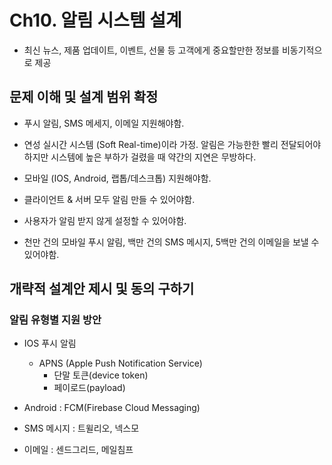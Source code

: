 # Ch10. 알림 시스템 설계

- 최신 뉴스, 제품 업데이트, 이벤트, 선물 등 고객에게 중요할만한 정보를 비동기적으로 제공

## 문제 이해 및 설계 범위 확정

- 푸시 알림, SMS 메세지, 이메일 지원해야함.

- 연성 실시간 시스템 (Soft Real-time)이라 가정. 알림은 가능한한 빨리 전달되어야 하지만 시스템에 높은 부하가 걸렸을 때 약간의 지연은 무방하다.

- 모바일 (IOS, Android, 랩톱/데스크톱) 지원해야함.

- 클라이언트 & 서버 모두 알림 만들 수 있어야함.

- 사용자가 알림 받지 않게 설정할 수 있어야함.

- 천만 건의 모바일 푸시 알림, 백만 건의 SMS 메시지, 5백만 건의 이메일을 보낼 수 있어야함.

## 개략적 설계안 제시 및 동의 구하기

### 알림 유형별 지원 방안

- IOS 푸시 알림

  - APNS (Apple Push Notification Service)
    - 단말 토큰(device token)
    - 페이로드(payload)

- Android : FCM(Firebase Cloud Messaging)

- SMS 메시지 : 트윌리오, 넥스모

- 이메일 : 센드그리드, 메일침프
